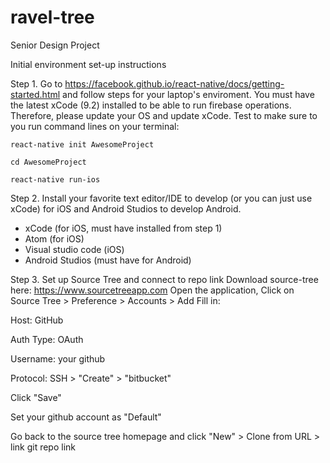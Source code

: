 # ravel-tree
Senior Design Project 

Initial environment set-up instructions 

Step 1. Go to https://facebook.github.io/react-native/docs/getting-started.html and follow steps for your laptop's enviroment. You must have the latest xCode (9.2) installed to be able to run firebase operations. Therefore, please update your OS and update xCode. Test to make sure to you run command lines on your terminal:

`react-native init AwesomeProject`

`cd AwesomeProject`

`react-native run-ios`

Step 2. Install your favorite text editor/IDE to develop (or you can just use xCode) for iOS and Android Studios to develop Android. 
- xCode (for iOS, must have installed from step 1)
- Atom (for iOS)
- Visual studio code (iOS)
- Android Studios (must have for Android)

Step 3. Set up Source Tree and connect to repo link 
Download source-tree here: https://www.sourcetreeapp.com 
Open the application, 
Click on Source Tree > Preference > Accounts > Add
Fill in: 

Host: GitHub

Auth Type: OAuth

Username: your github 

Protocol: SSH > "Create" > "bitbucket"

Click "Save" 

Set your github account as "Default" 

Go back to the source tree homepage and click "New" > Clone from URL > link git repo link
